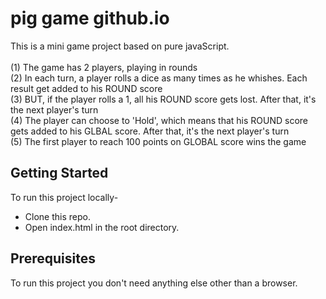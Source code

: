 # pig game github.io
This is a mini game project based on pure javaScript.<br>
<br>
(1) The game has 2 players, playing in rounds<br>
(2) In each turn, a player rolls a dice as many times as he whishes. Each result get added to his ROUND score<br>
(3) BUT, if the player rolls a 1, all his ROUND score gets lost. After that, it's the next player's turn<br>
(4) The player can choose to 'Hold', which means that his ROUND score gets added to his GLBAL score. After that, it's the next player's turn<br>
(5) The first player to reach 100 points on GLOBAL score wins the game<br>

<h2>Getting Started</h2>
To run this project locally-
<ul>
  <li>Clone this repo.</li>
  <li>Open index.html in the root directory.</li>
</ul>

<h2> Prerequisites </h2>
To run this project you don't need anything else other than a browser.


